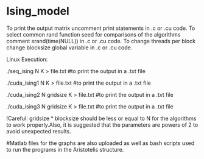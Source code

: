 # Ising_model

To print the output matrix uncomment print statements in .c or .cu code.
To select common rand function seed for comparisons of the algorithms comment srand(time(NULL)) in .c or .cu code.
To change threads per block change blocksize global variable in .c or .cu code.

Linux Execution:

./seq_ising N K > file.txt
#to print the output in a .txt file

./cuda_ising1 N K > file.txt
#to print the output in a .txt file

./cuda_ising2 N gridsize K > file.txt
#to print the output in a .txt file

./cuda_ising3 N gridsize K > file.txt
#to print the output in a .txt file

!Careful: gridsize * blocksize should be less or equal to N for the algorithms to work properly.Also, it is suggested that the parameters are powers of 2 to avoid unexpected results.

#Matlab files for the graphs are also uploaded as well as bash scripts used to run the programs in the Aristotelis structure.
